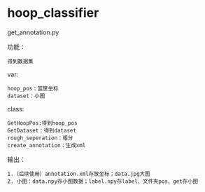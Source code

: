 # hoop_classifier

get_annotation.py
   
  功能：
  
    得到数据集
  
  var:
  
    hoop_pos：篮筐坐标
    dataset：小图
  
  
  class:
  
    GetHoopPos:得到hoop_pos
    GetDataset：得到dataset
    rough_seperation：粗分
    create_annotation：生成xml
  
  输出：

    1.（后续使用）annotation.xml存放坐标；data.jpg大图
    2. 小图：data.npy存小图数据；label.npy存label、文件夹pos、get存小图
